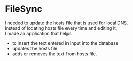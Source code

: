 # FileSync

I needed to update the hosts file that is used for local DNS.<br/>
Instead of locating hosts file every time and editing it, <br/>
I made an application that helps 
  * to insert the text entered in input into the database
  * updates the hosts file.
  * adds or removes the text from hosts file.
